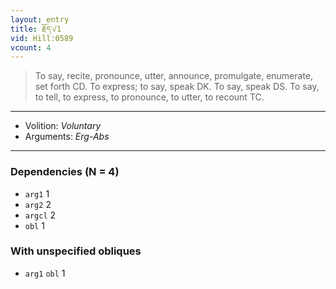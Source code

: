 ```yaml
---
layout: entry
title: རྗོད་√1
vid: Hill:0589
vcount: 4
---
```

> To say, recite, pronounce, utter, announce, promulgate, enumerate, set forth CD\. To express; to say, speak DK\. To say, speak DS\. To say, to tell, to express, to pronounce, to utter, to recount TC\.

---
* Volition: _Voluntary_
* Arguments: _Erg-Abs_

---

### Dependencies (N = 4)
* `arg1` 1
* `arg2` 2
* `argcl` 2
* `obl` 1


### With unspecified obliques
* `arg1` `obl` 1
